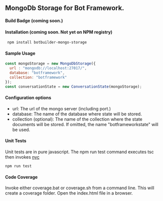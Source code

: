 ## MongoDb Storage for Bot Framework.

####  Build Badge (coming soon.)
#### Installation (coming soon. Not yet on NPM registry)
``` npm install botbuilder-mongo-storage```


####  Sample Usage
```JavaScript
const mongoStorage = new MongoDbStorage({
  url : "mongodb://localhost:27017/",
  database: "botframework",
  collection: "botframework"
});
const conversationState = new ConversationState(mongoStorage);
```
#### Configuration options

* url: The url of the mongo server (including port.)
* database: The name of the database where state will be stored.
* collection (optional): The name of the collection where the state documents will be stored. If omitted, the name "botframeworkstate" will be used.

#### Unit Tests
Unit tests are in pure javascript. The npm run test command executes tsc then invokes [nyc](https://github.com/istanbuljs/nyc)

```npm run test```

#### Code Coverage
Invoke either coverage.bat or coverage.sh from a command line. This will create a coverage folder. Open the index.html file in a browser.




